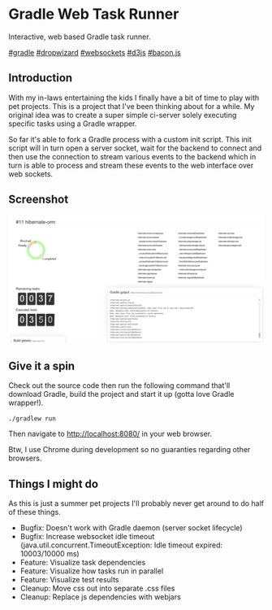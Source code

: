 Gradle Web Task Runner
======================
Interactive, web based Gradle task runner.

[#gradle](http://gradle.org/)
[#dropwizard](http://dropwizard.io/)
[#websockets](https://developer.mozilla.org/en/docs/WebSockets)
[#d3js](http://d3js.org)
[#bacon.js](https://baconjs.github.io/)


Introduction
------------
With my in-laws entertaining the kids I finally have a bit of time to play with pet projects.
This is a project that I've been thinking about for a while. My original idea was to create a super
simple ci-server solely executing specific tasks using a Gradle wrapper.

So far it's able to fork a Gradle process with a custom init script. This init script will in turn
open a server socket, wait for the backend to connect and then use the connection to stream
various events to the backend which in turn is able to process and stream these events to the
web interface over web sockets.

Screenshot
----------
![Screenshot](https://raw.githubusercontent.com/kimble/gradle-web-runner/master/screenshots/v1.png)


Give it a spin
--------------
Check out the source code then run the following command that'll download Gradle, build the project and start it up (gotta love Gradle wrapper!).

    ./gradlew run

Then navigate to [http://localhost:8080/](http://localhost:8080/]) in your web browser.

Btw, I use Chrome during development so no guaranties regarding other browsers.


Things I might do
-----------------
As this is just a summer pet projects I'll probably never get around to do half of these things.

- Bugfix: Doesn't work with Gradle daemon (server socket lifecycle)
- Bugfix: Increase websocket idle timeout (java.util.concurrent.TimeoutException: Idle timeout expired: 10003/10000 ms)
- Feature: Visualize task dependencies
- Feature: Visualize how tasks run in parallel
- Feature: Visualize test results
- Cleanup: Move css out into separate .css files
- Cleanup: Replace js dependencies with webjars